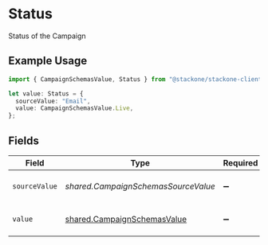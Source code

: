 # Status

Status of the Campaign

## Example Usage

```typescript
import { CampaignSchemasValue, Status } from "@stackone/stackone-client-ts/sdk/models/shared";

let value: Status = {
  sourceValue: "Email",
  value: CampaignSchemasValue.Live,
};
```

## Fields

| Field                                                                             | Type                                                                              | Required                                                                          | Description                                                                       | Example                                                                           |
| --------------------------------------------------------------------------------- | --------------------------------------------------------------------------------- | --------------------------------------------------------------------------------- | --------------------------------------------------------------------------------- | --------------------------------------------------------------------------------- |
| `sourceValue`                                                                     | *shared.CampaignSchemasSourceValue*                                               | :heavy_minus_sign:                                                                | The source value of the Status.                                                   | Email                                                                             |
| `value`                                                                           | [shared.CampaignSchemasValue](../../../sdk/models/shared/campaignschemasvalue.md) | :heavy_minus_sign:                                                                | The Status of the campaign.                                                       | email                                                                             |